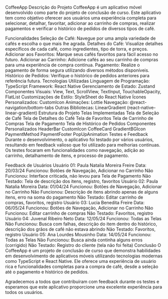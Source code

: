 CoffeeApp
Descrição do Projeto
CoffeeApp é um aplicativo móvel desenvolvido como parte do projeto de conclusão de curso. Este aplicativo tem como objetivo oferecer aos usuários uma experiência completa para selecionar, detalhar, favoritar, adicionar ao carrinho de compras, realizar pagamentos e verificar o histórico de pedidos de diversos tipos de café.

Funcionalidades
Seleção de Café: Navegue por uma ampla variedade de cafés e escolha o que mais lhe agrada.
Detalhes do Café: Visualize detalhes específicos de cada café, como ingredientes, tipo de torra, e preços.
Adicionar aos Favoritos: Marque seus cafés favoritos para fácil acesso no futuro.
Adicionar ao Carrinho: Adicione cafés ao seu carrinho de compras para uma experiência de compra contínua.
Pagamento: Realize o pagamento de forma segura utilizando diversos métodos disponíveis.
Histórico de Pedidos: Verifique o histórico de pedidos anteriores para referência futura.
Tecnologias Utilizadas
Linguagem de Programação: TypeScript
Framework: React Native
Gerenciamento de Estado: Zustand
Componentes Visuais: View, Text, ScrollView, TextInput, TouchableOpacity, FlatList
Customizações de Estilo: StyleSheet do React Native
Ícones Personalizados: CustomIcon
Animações: Lottie
Navegação: @react-navigation/bottom-tabs
Outras Bibliotecas: LinearGradient (react-native-linear-gradient)
Estrutura do Projeto
Telas Implementadas
Tela de Seleção de Café
Tela de Detalhes do Café
Tela de Favoritos
Tela de Carrinho de Compras
Tela de Pagamento
Tela de Histórico de Pedidos
Componentes Personalizados
HeaderBar
CustomIcon
CoffeeCard
GradientBGIcon
PaymentMethod
PaymentFooter
PopUpAnimation
Testes e Feedback
Durante o desenvolvimento, o aplicativo foi testado por vários usuários, resultando em feedback valioso que foi utilizado para melhorias contínuas. Os testes focaram em funcionalidades como navegação, adição ao carrinho, detalhamento de itens, e processo de pagamento.

Feedback de Usuários
Usuário 01: Paula Natalia Moreira Freire
Data: 20/03/24
Funcionou: Botões de Navegação, Adicionar no Carrinho
Não Funcionou: Interface criticada, não levou para Tela de Pagamento
Não Testado: Tela de descrição dos itens, registro, favoritos
Usuário 02: Paula Natalia Moreira
Data: 01/04/24
Funcionou: Botões de Navegação, Adicionar no Carrinho
Não Funcionou: Descrição de itens abrindo apenas de alguns itens, erro na soma do pagamento
Não Testado: Editar carrinho de compras, favoritos, registro
Usuário 03: Lucia Benedita Freire
Data: 06/05/24
Funcionou: Botões de Navegação, Adicionar no Carrinho
Não Funcionou: Editar carrinho de compras
Não Testado: Favoritos, registro
Usuário 04: Juvenal Ribeiro Neto
Data: 12/05/24
Funcionou: Todas as Telas
Não Funcionou: Busca com falhas, descrição do item dentro do histórico, descrição dos grãos de café não estava abrindo
Não Testado: Favoritos, registro
Usuário 05: Ana Lourdes Mousinho
Data: 14/05/24
Funcionou: Todas as Telas
Não Funcionou: Busca ainda continha alguns erros (corrigido)
Não Testado: Registro do cliente (tela não foi feita)
Conclusão
O CoffeeApp é um projeto de conclusão de curso que demonstra habilidades em desenvolvimento de aplicativos móveis utilizando tecnologias modernas como TypeScript e React Native. Ele oferece uma experiência de usuário rica e funcionalidades completas para a compra de café, desde a seleção até o pagamento e histórico de pedidos.

Agradecemos a todos que contribuíram com feedback durante os testes e esperamos que este aplicativo proporcione uma excelente experiência para todos os usuários.